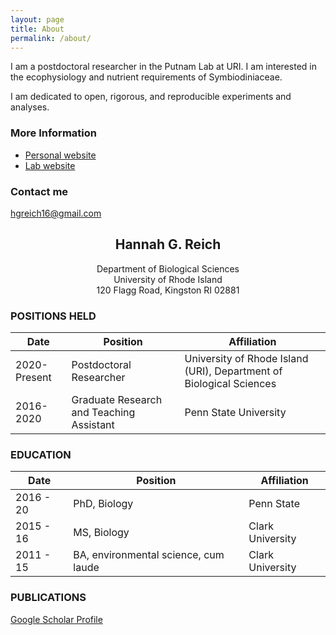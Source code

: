 ```yaml
---
layout: page
title: About
permalink: /about/
---
```


I am a postdoctoral researcher in the Putnam Lab at URI. I am interested in the ecophysiology and nutrient requirements of Symbiodiniaceae.

I am dedicated to open, rigorous, and reproducible experiments and analyses.

### More Information

-  [Personal website](https://hannahgreich.weebly.com/)
-  [Lab website](http://putnamlab.com/)

### Contact me

[hgreich16@gmail.com](mailto:hgreich16@gmail.com)


## <center>Hannah G. Reich</center>
<center>Department of Biological Sciences</center>
<center>University of Rhode Island</center>
<center>120 Flagg Road, Kingston RI 02881</center>

### POSITIONS HELD

Date|Position| Affiliation
--|--|--
2020-Present	| Postdoctoral Researcher | University of Rhode Island (URI), Department of Biological Sciences
2016-2020	| Graduate Research and Teaching Assistant | Penn State University

### EDUCATION
Date|Position| Affiliation
--|--|--
2016 - 20 		| PhD, Biology  | Penn State  
2015 - 16 | MS, Biology | Clark University  
2011 - 15 | BA, environmental science, cum laude  |  Clark University

### PUBLICATIONS
[Google Scholar Profile](https://scholar.google.com/citations?user=AJI2UqAAAAAJ&hl=en)
